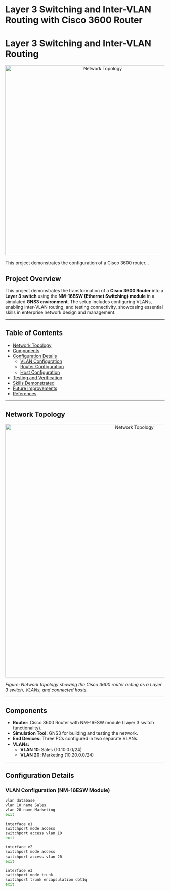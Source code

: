 # Layer 3 Switching and Inter-VLAN Routing with Cisco 3600 Router

# Layer 3 Switching and Inter-VLAN Routing

<div align="center">
  <img src="https://i.imgur.com/Yd7jZXh.png" alt="Network Topology" width="600">
</div>

This project demonstrates the configuration of a Cisco 3600 router...



## Project Overview

This project demonstrates the transformation of a **Cisco 3600 Router** into a **Layer 3 switch** using the **NM-16ESW (Ethernet Switching) module** in a simulated **GNS3 environment**. The setup includes configuring VLANs, enabling inter-VLAN routing, and testing connectivity, showcasing essential skills in enterprise network design and management.

---

## Table of Contents

- [Network Topology](#network-topology)
- [Components](#components)
- [Configuration Details](#configuration-details)
  - [VLAN Configuration](#vlan-configuration)
  - [Router Configuration](#router-configuration)
  - [Host Configuration](#host-configuration)
- [Testing and Verification](#testing-and-verification)
- [Skills Demonstrated](#skills-demonstrated)
- [Future Improvements](#future-improvements)
- [References](#references)

---

## Network Topology

<div align="center">
  <img src="topology/network_topology.png" alt="Network Topology" width="800">
</div>

*Figure: Network topology showing the Cisco 3600 router acting as a Layer 3 switch, VLANs, and connected hosts.*

---

## Components

- **Router:** Cisco 3600 Router with NM-16ESW module (Layer 3 switch functionality).
- **Simulation Tool:** GNS3 for building and testing the network.
- **End Devices:** Three PCs configured in two separate VLANs.
- **VLANs:**
  - **VLAN 10**: Sales (10.10.0.0/24)
  - **VLAN 20**: Marketing (10.20.0.0/24)

---

## Configuration Details

### VLAN Configuration (NM-16ESW Module)

```bash
vlan database
vlan 10 name Sales
vlan 20 name Marketing
exit

interface e1
switchport mode access
switchport access vlan 10
exit

interface e2
switchport mode access
switchport access vlan 20
exit

interface e3
switchport mode trunk
switchport trunk encapsulation dot1q
exit
